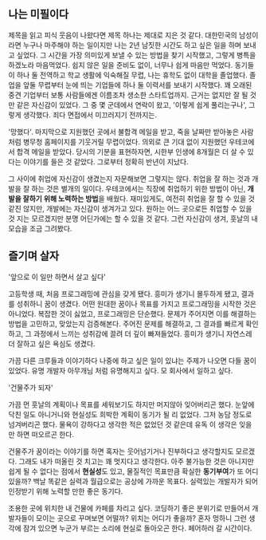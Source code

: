 ## 나는 미필이다

제목을 읽고 피식 웃음이 나왔다면 제목 하나는 제대로 지은 것 같다. 대한민국의 남성이라면 누구나 마주해야 하는 일이지만 나는 2년 남짓한 시간도 하고 싶은 일을 하며 보내고 싶었다. 그 시간을 가장 의미있게 보낼 수 있는 방법을 찾기 시작했고, 그렇게 병특을 하겠노라 마음먹었다. 쉽지 않은 일을 준비도 없이, 너무나 쉽게 마음만 먹었다. 동기들이 하나 둘 전역하고 학교 생활에 익숙해질 무렵, 나는 휴학도 없이 대학을 졸업했다. 졸업을 앞둘 무렵부터 눈에 띄는 기업들에 하나 둘 이력서를 보내기 시작했다. 꽤 오래된 중견 기업부터 보통 사람들에겐 이름조차 생소한 스타트업까지. 근거는 없지만 잘 될 것만 같은 자신감이 있었다. 그 중 몇 군데에서 연락이 왔고, '이렇게 쉽게 풀리는구나', 그렇게 생각했다. 죄다 면접에서 미끄러지기 전까지는.

'망했다'. 마지막으로 지원했던 곳에서 불합격 메일을 받고, 죽을 날짜만 받아놓은 사람처럼 병무청 홈페이지를 기웃거릴 무렵이었다. 의외로 큰 기대 없이 지원했던 우테코에서 합격 메일을 받았다. 당시의 기분을 표현하자면, 시한부 인생에 8개월은 더 살 수 있다는 이야기를 들은 것 같았다. 그로부터 정확히 반년이 지났다. 

그 사이에 취업에 자신감이 생겼는지 자문해보면 그렇지는 않다. 취업을 잘 하는 것과 개발을 잘 하는 것은 별개의 일이다. 우테코에서는 직장에 취업하기 위한 방법이 아닌, **개발을 잘하기 위해 노력하는 방법**을 배웠다. 재미있게도, 여전히 취업을 잘 할 수 있을 것 같진 않지만, 개발에는 자신감이 생겨가고 있다. 원하는 어느 곳으로든 취업할 수 있을 것 지는 모르겠지만 분명 어딘가에는 할 수 있을 것 같다. 그런 자신감이 생겨, 훗날의 내 모습을 조금 그려봤다.

## 즐기며 살자

'앞으로 이 일만 하면서 살고 싶다'

고등학생 때, 처음 프로그래밍에 관심을 갖게 됐다. 흥미가 생기니 몰두하게 됐고, 결과를 성취하니 꿈이 생겼다. 어떤 원대한 꿈이나 목표를 가지고 프로그래밍을 시작한 것은 아니었다. 복잡한 것이 싫었고, 프로그래밍은 단순했다. 문제가 주어지면 이를 해결하는 방법을 고민하고, 맞았는지 검증해본다. 주어진 문제를 해결하고, 그 결과를 빠르게 확인하고, 그 과정에서 느끼는 성취감에 끌려 더 깊이 빠져들었다. 흥미가 생기니 자연스레 더 잘하고 싶은 욕심도 생겼다.

가끔 다른 크루들과 이야기하다 나중에 하고 싶은 일이 있냐는 주제가 나오면 다들 꿈이 있었다. 유명 개발자 아무개님 처럼 유명해지고 싶다. 모 회사에서 일하고 싶다. 

'건물주가 되자'

가끔 먼 훗날의 계획이나 목표를 세워보기도 하지만 머지않아 잊어버리곤 했다. 눈앞에 닥친 일도 아니거니와 현실성도 희박한 계획이 동기가 될 리 없었다. 그저 농담 정도로 넘겨버리곤 했다. 물욕이 강하다고 생각한 적은 없었던 것 같은데 유독 이 생각은 잊을 만 하면 떠오르곤 한다.

건물주가 꿈이라는 이야기를 하면 혹자는 웃어넘기거나 진부하다고 생각할지도 모르겠다. 그래도 내가 떠올린 것 치고는 꽤 멋지다고 생각한다. 아주 불가능한 것은 아니지만 쉽게 될 수 없다는 점에서 **현실성**도 있고, 물질적인 목표만큼 확실한 **동기부여**가 또 어디 있을까? 백날 똑같은 실력과 월급으로는 공상에 가까운 목표다. 실력있는 개발자가 되어 인정받기 위해 노력할 만한 좋은 동기다.

조용한 곳에 위치한 내 건물에 카페를 차리고 싶다. 코딩하기 좋은 분위기로 만들어서 개발자들이 모이는 곳으로 꾸며보면 어떨까? 위치는 어디가 좋을까? 혼자 멍하니 그런 생각에 잠겨 있으면 누군가 부르는 소리에 현실로 돌아오곤 한다. 페어하러 갈 시간이다. 